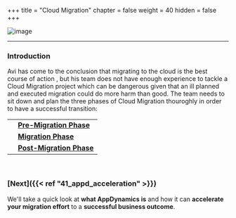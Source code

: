 +++
title = "Cloud Migration"
chapter = false
weight = 40
hidden = false
+++

![image](/images/40_Cloud_Migration/ad_team_cto.png)

<hr class="xsmall-line">

### Introduction

<!-- SITUATION --> 
<span class="small-text">Avi has come to the conclusion that migrating to the cloud is the best course of action , <!-- COMPLICATION -->but his team does not have enough experience to tackle a Cloud Migration project<!-- IMPLICATION --> which can be dangerous given that an ill planned and executed migration could do more harm than good.<!-- POSITION --> The team needs to sit down and plan the three phases of Cloud Migration thouroghly in order to have a successful transition:
<!-- ACTION --></span>

<table class="table-with-icon-and-wrapped-text">
   <tr class="main-row">
      <td class="sm-icon"><i style="color: #3e3071;" class='fas fa-circle fa-xs'></i></td>
      <td class="sm-text"><a href="https://awsmigration.appdpartnerlabs.net/50_pre_migration.html"><strong>Pre-Migration Phase</strong></a></td>
   </tr>
   <tr class="main-row">
      <td class="sm-icon"><i style="color: #3e3071;" class='fas fa-circle fa-xs'></i></td>
      <td class="sm-text"><a href="https://awsmigration.appdpartnerlabs.net/60_migration.html"><strong>Migration Phase</strong></a></td>
   </tr>
   <tr class="main-row">
      <td class="sm-icon"><i style="color: #3e3071;" class='fas fa-circle fa-xs'></i></td>
      <td class="sm-text"><a href="https://awsmigration.appdpartnerlabs.net/70_post_migration.html"><strong>Post-Migration Phase</strong></a></td>
   </tr>
</table>


<br>


### [**Next**]({{< ref "41_appd_acceleration" >}}) <span style="color: #3e3071;"><i class='fas fa-cog fa-sm fa-spin'></i></span>

<span class="small-text">We'll take a quick look at  **what AppDynamics is** and how it can **accelerate your migration effort** to a **successful business outcome**.</span>
